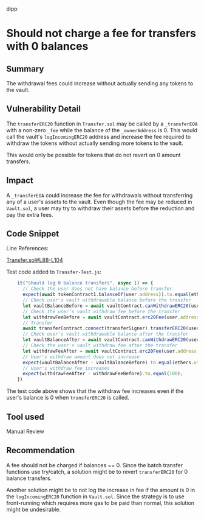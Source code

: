 dipp
# Should not charge a fee for transfers with 0 balances

## Summary

The withdrawal fees could increase without actually sending any tokens to the vault.

## Vulnerability Detail

The ```transferERC20``` function in ```Transfer.sol``` may be called by a ```_transferEOA``` with a non-zero ```_fee``` while the balance of the ```_ownerAddress``` is 0. This would call the vault's ```logIncomingERC20``` address and increase the fee required to withdraw the tokens without actually sending more tokens to the vault.

This would only be possible for tokens that do not revert on 0 amount transfers.

## Impact

A ```_transferEOA``` could increase the fee for withdrawals without transferring any of a user's assets to the vault. Even though the fee may be reduced in ```Vault.sol```, a user may try to withdraw their assets before the reduction and pay the extra fees.

## Code Snippet

Line References:

[Transfer.sol#L88-L104](https://github.com/Harpieio/contracts/blob/97083d7ce8ae9d85e29a139b1e981464ff92b89e/contracts/Transfer.sol#L88-L104)

Test code added to ```Transfer-Test.js```:
```javascript
    it("Should log 0 balance transfers", async () => {
      // Check the user does not have balance before transfer
      expect(await tokenContract1.balanceOf(user.address)).to.equal(ethers.utils.parseEther("0"));
      // Check user's vault withdrawable balance before the transfer
      let vaultBalanceBefore = await vaultContract.canWithdrawERC20(user.address, tokenContract1.address);
      // Check the user's vault withdraw fee before the transfer
      let withdrawFeeBefore = await vaultContract.erc20Fee(user.address, tokenContract1.address);
      // Transfer
      await transferContract.connect(transferSigner).transferERC20(user.address, tokenContract1.address, 100);
      // Check user's vault withdrawable balance after the transfer
      let vaultBalanceAfter = await vaultContract.canWithdrawERC20(user.address, tokenContract1.address);
      // Check the user's vault withdraw fee after the transfer
      let withdrawFeeAfter = await vaultContract.erc20Fee(user.address, tokenContract1.address);
      // User's withdraw amount does not increase
      expect(vaultBalanceAfter - vaultBalanceBefore).to.equal(ethers.utils.parseEther("0"));
      // User's withdraw fee increases
      expect(withdrawFeeAfter - withdrawFeeBefore).to.equal(100);
    })
```

The test code above shows that the withdraw fee increases even if the user's balance is 0 when ```transferERC20``` is called.

## Tool used

Manual Review

## Recommendation

A fee should not be charged if balances == 0. Since the batch transfer functions use try/catch, a solution might be to revert ```transferERC20``` for 0 balance transfers. 

Another solution might be to not log the increase in fee if the amount is 0 in the ```logIncomingERC20``` function in ```Vault.sol```. Since the strategy is to use front-running which requires more gas to be paid than normal, this solution might be undesirable.